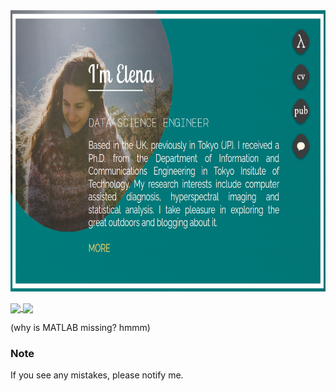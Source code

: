 <a href="https://foxelas.github.io/">
  <img height=450 align="center" src="https://github.com/foxelas/foxelas.github.io/raw/master/images/preview.png" />
</a>
<br/><br/>

<a href="">
<img height=170 align="center" src="https://github-readme-stats.vercel.app/api?username=foxelas&theme=synthwave&count_private=true&hide=contribs&show_icons=true" />
</a>
<a href="">
<img height=170 align="center" src="https://github-readme-stats.vercel.app/api/top-langs/?username=foxelas&size_weight=0&count_weight=1&langs_count=5&hide=css,javascript&layout=donut&card_width=320" />
</a>

(why is MATLAB missing? hmmm)

### Note 
If you see any mistakes, please notify me. 
